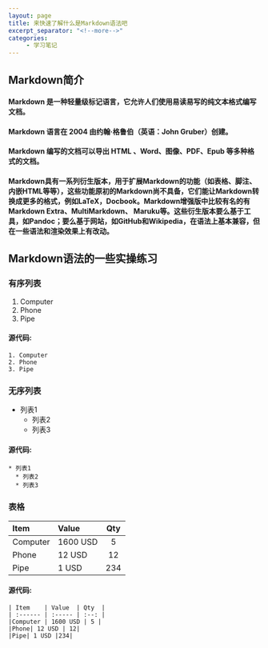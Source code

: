 ```yaml
---
layout: page
title: 来快速了解什么是Markdown语法吧
excerpt_separator: "<!--more-->"
categories:
     - 学习笔记
---
```


<!--more-->

## Markdown简介
#### Markdown 是一种轻量级标记语言，它允许人们使用易读易写的纯文本格式编写文档。
#### Markdown 语言在 2004 由约翰·格鲁伯（英语：John Gruber）创建。
#### Markdown 编写的文档可以导出 HTML 、Word、图像、PDF、Epub 等多种格式的文档。
#### Markdown具有一系列衍生版本，用于扩展Markdown的功能（如表格、脚注、内嵌HTML等等），这些功能原初的Markdown尚不具备，它们能让Markdown转换成更多的格式，例如LaTeX，Docbook。Markdown增强版中比较有名的有Markdown Extra、MultiMarkdown、 Maruku等。这些衍生版本要么基于工具，如Pandoc；要么基于网站，如GitHub和Wikipedia，在语法上基本兼容，但在一些语法和渲染效果上有改动。

## Markdown语法的一些实操练习

### 有序列表
1. Computer
2. Phone
3. Pipe

#### 源代码:
```
1. Computer
2. Phone
3. Pipe
```

### 无序列表
* 列表1
  * 列表2
  * 列表3

#### 源代码:
```
* 列表1
  * 列表2
  * 列表3
```

### 表格
| Item    | Value  | Qty  |
| :------ | :----- | :--: |
|Computer | 1600 USD | 5 |
|Phone| 12 USD | 12|
|Pipe| 1 USD |234|
#### 源代码:
```
| Item    | Value  | Qty  |
| :------ | :----- | :--: |
|Computer | 1600 USD | 5 |
|Phone| 12 USD | 12|
|Pipe| 1 USD |234|
```
